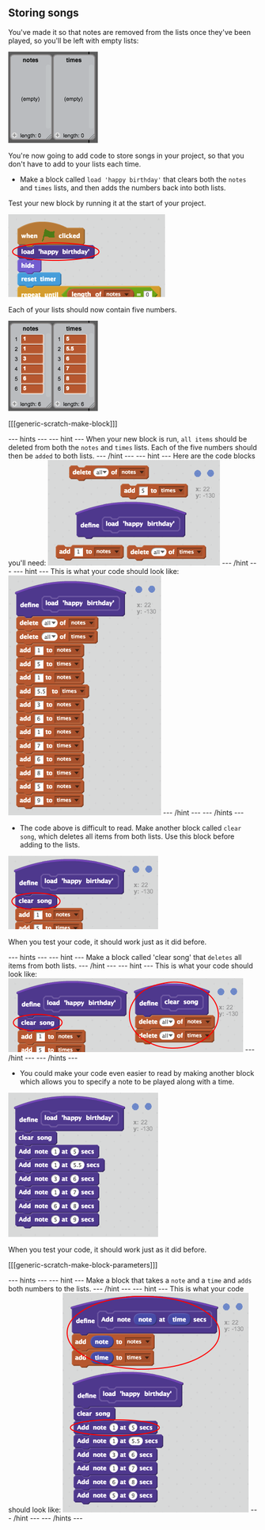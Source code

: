 ## Storing songs

You've made it so that notes are removed from the lists once they've been played, so you'll be left with empty lists:

![Empty lists](images/empty-lists.png)

You're now going to add code to store songs in your project, so that you don't have to add to your lists each time.

+ Make a block called `load 'happy birthday'` that clears both the `notes` and `times` lists, and then adds the numbers back into both lists.

Test your new block by running it at the start of your project.

![Testing a custom block](images/load-block-test.png)

Each of your lists should now contain five numbers.

![Lists of notes and times](images/load-list-test.png)

[[[generic-scratch-make-block]]]

--- hints ---
--- hint ---
When your new block is run, `all items` should be deleted from both the `notes` and `times` lists. Each of the five numbers should then be `added` to both lists.
--- /hint ---
--- hint ---
Here are the code blocks you'll need:
![screenshot](images/load-blocks.png)
--- /hint ---
--- hint ---
This is what your code should look like:
![screenshot](images/load-code.png)
--- /hint ---
--- /hints ---

+ The code above is difficult to read. Make another block called `clear song`, which deletes all items from both lists. Use this block before adding to the lists.

![Block to clear lists](images/clear-song-test.png)

When you test your code, it should work just as it did before.

--- hints ---
--- hint ---
Make a block called 'clear song' that `deletes` all items from both lists.
--- /hint ---
--- hint ---
This is what your code should look like:
![screenshot](images/clear-song-code.png)
--- /hint ---
--- /hints ---

+ You could make your code even easier to read by making another block which allows you to specify a note to be played along with a time.

![Custom block for adding a note](images/custom-note-test.png)

When you test your code, it should work just as it did before.

[[[generic-scratch-make-block-parameters]]]

--- hints ---
--- hint ---
Make a block that takes a `note` and a `time` and `adds` both numbers to the lists.
--- /hint ---
--- hint ---
This is what your code should look like:
![screenshot](images/custom-note-code.png)
--- /hint ---
--- /hints ---
